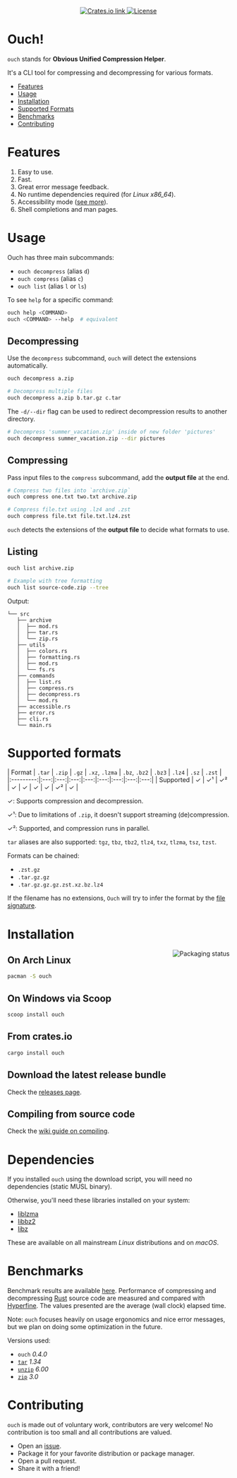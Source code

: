 <p align="center">
  <a href="https://crates.io/crates/ouch">
    <img src="https://img.shields.io/crates/v/ouch?color=6090FF&style=flat-square" alt="Crates.io link">
  </a>
  <a href="https://github.com/ouch/ouch-org/blob/master/LICENSE">
    <img src="https://img.shields.io/crates/l/ouch?color=6090FF&style=flat-square" alt="License">
  </a>
</p>

# Ouch!

`ouch` stands for **Obvious Unified Compression Helper**.

It's a CLI tool for compressing and decompressing for various formats.

- [Features](#features)
- [Usage](#usage)
- [Installation](#installation)
- [Supported Formats](#supported-formats)
- [Benchmarks](#benchmarks)
- [Contributing](#contributing)

# Features

1. Easy to use.
2. Fast.
3. Great error message feedback.
4. No runtime dependencies required (for _Linux x86_64_).
5. Accessibility mode ([see more](https://github.com/ouch-org/ouch/wiki/Accessibility)).
6. Shell completions and man pages.

# Usage

Ouch has three main subcommands:

- `ouch decompress` (alias `d`)
- `ouch compress` (alias `c`)
- `ouch list` (alias `l` or `ls`)

To see `help` for a specific command:

```sh
ouch help <COMMAND>
ouch <COMMAND> --help  # equivalent
```

## Decompressing

Use the `decompress` subcommand, `ouch` will detect the extensions automatically.

```sh
ouch decompress a.zip

# Decompress multiple files
ouch decompress a.zip b.tar.gz c.tar
```

The `-d/--dir` flag can be used to redirect decompression results to another directory.

```sh
# Decompress 'summer_vacation.zip' inside of new folder 'pictures'
ouch decompress summer_vacation.zip --dir pictures
```

## Compressing

Pass input files to the `compress` subcommand, add the **output file** at the end.

```sh
# Compress two files into `archive.zip`
ouch compress one.txt two.txt archive.zip

# Compress file.txt using .lz4 and .zst
ouch compress file.txt file.txt.lz4.zst
```

`ouch` detects the extensions of the **output file** to decide what formats to use.

## Listing

```sh
ouch list archive.zip

# Example with tree formatting
ouch list source-code.zip --tree
```

Output:

```
└── src
   ├── archive
   │  ├── mod.rs
   │  ├── tar.rs
   │  └── zip.rs
   ├── utils
   │  ├── colors.rs
   │  ├── formatting.rs
   │  ├── mod.rs
   │  └── fs.rs
   ├── commands
   │  ├── list.rs
   │  ├── compress.rs
   │  ├── decompress.rs
   │  └── mod.rs
   ├── accessible.rs
   ├── error.rs
   ├── cli.rs
   └── main.rs
```

# Supported formats

| Format    | `.tar` | `.zip` | `.gz` | `.xz`, `.lzma` | `.bz`, `.bz2` | `.bz3` | `.lz4` | `.sz` | `.zst` |
|:---------:|:---:|:---:|:---:|:---:|:---:|:---:|:---:|:---:|
| Supported | ✓ | ✓¹ | ✓² | ✓ | ✓ | ✓ | ✓ | ✓² | ✓ |

✓: Supports compression and decompression.

✓¹: Due to limitations of `.zip`, it doesn't support streaming (de)compression.

✓²: Supported, and compression runs in parallel.

`tar` aliases are also supported: `tgz`, `tbz`, `tbz2`, `tlz4`, `txz`, `tlzma`, `tsz`, `tzst`.

Formats can be chained:

- `.zst.gz`
- `.tar.gz.gz`
- `.tar.gz.gz.gz.zst.xz.bz.lz4`

If the filename has no extensions, `Ouch` will try to infer the format by the [file signature](https://en.wikipedia.org/wiki/List_of_file_signatures).

# Installation

<a href="https://repology.org/project/ouch/versions">
  <img align="right" src="https://repology.org/badge/vertical-allrepos/ouch.svg" alt="Packaging status" />
</a>

## On Arch Linux

```bash
pacman -S ouch
```

## On Windows via Scoop

```cmd
scoop install ouch
```

## From crates.io

```bash
cargo install ouch
```

## Download the latest release bundle

Check the [releases page](https://github.com/ouch-org/ouch/releases).

## Compiling from source code

Check the [wiki guide on compiling](https://github.com/ouch-org/ouch/wiki/Compiling-and-installing-from-source-code).

# Dependencies

If you installed `ouch` using the download script, you will need no dependencies (static MUSL binary).

Otherwise, you'll need these libraries installed on your system:

* [liblzma](https://www.7-zip.org/sdk.html)
* [libbz2](https://www.sourceware.org/bzip2/)
* [libz](https://www.zlib.net/)

These are available on all mainstream _Linux_ distributions and on _macOS_.

# Benchmarks

Benchmark results are available [here](benchmarks/results.md).
Performance of compressing and decompressing
[Rust](https://github.com/rust-lang/rust) source code are measured and compared with
[Hyperfine](https://github.com/sharkdp/hyperfine).
The values presented are the average (wall clock) elapsed time.

Note: `ouch` focuses heavily on usage ergonomics and nice error messages, but
we plan on doing some optimization in the future.

Versions used:

- `ouch` _0.4.0_
- [`tar`] _1.34_
- [`unzip`][infozip] _6.00_
- [`zip`][infozip] _3.0_

# Contributing

`ouch` is made out of voluntary work, contributors are very welcome! No contribution is too small and all contributions are valued.

- Open an [issue](https://github.com/ouch-org/ouch/issues).
- Package it for your favorite distribution or package manager.
- Open a pull request.
- Share it with a friend!

[`tar`]: https://www.gnu.org/software/tar/
[infozip]: http://www.info-zip.org/
